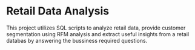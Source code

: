 # Retail Data Analysis
This project utilizes SQL scripts to analyze retail data, provide customer segmentation using RFM analysis 
and extract useful insights from a retail databas by answering the bussiness required questions.
